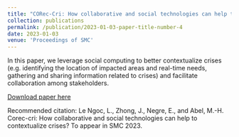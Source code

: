 ```yaml
---
title: "CORec-Cri: How collaborative and social technologies can help to contextualize crises?"
collection: publications
permalink: /publication/2023-01-03-paper-title-number-4
date: 2023-01-03
venue: 'Proceedings of SMC'
---
```

In this paper, we leverage social computing to better contextualize crises (e.g. identifying the location of impacted areas and real-time needs, gathering and sharing information related to crises) and facilitate collaboration among stakeholders.

[Download paper here](https://ieeesmc2023.org/)

Recommended citation: Le Ngoc, L., Zhong, J., Negre, E., and Abel, M.-H. Corec-cri: How collaborative and social technologies can help to contextualize crises? To appear in SMC 2023.
